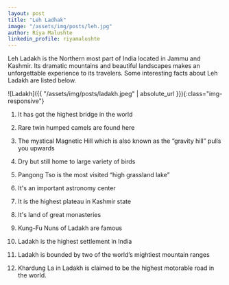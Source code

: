 ```yaml
---
layout: post
title: "Leh Ladhak"
image: "/assets/img/posts/leh.jpg"
author: Riya Malushte
linkedin_profile: riyamalushte
---
```


Leh Ladakh is the Northern most part of India located in Jammu and Kashmir. Its dramatic mountains and beautiful landscapes makes an unforgettable experience to its travelers. Some interesting facts about Leh Ladakh are listed below.

![Ladakh]({{ "/assets/img/posts/ladakh.jpeg" | absolute_url }}){:class="img-responsive"}

1. It has got the highest bridge in the world

2. Rare twin humped camels are found here

3. The mystical Magnetic Hill which is also known as the “gravity hill” pulls you upwards

4. Dry but still home to large variety of birds

5. Pangong Tso is the most visited “high grassland lake”

6. It's an important astronomy center

7. It is the highest plateau in Kashmir state

8. It's land of great monasteries

9. Kung-Fu Nuns of Ladakh are famous

10. Ladakh is the highest settlement in India

11. Ladakh is bounded by two of the world’s mightiest mountain ranges

12. Khardung La in Ladakh is claimed to be the highest motorable road in the world.



